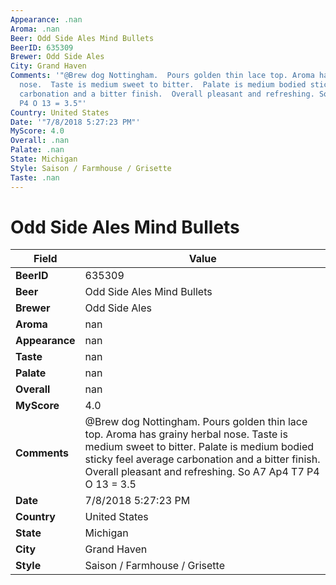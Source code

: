 ```yaml
---
Appearance: .nan
Aroma: .nan
Beer: Odd Side Ales Mind Bullets
BeerID: 635309
Brewer: Odd Side Ales
City: Grand Haven
Comments: '"@Brew dog Nottingham.  Pours golden thin lace top. Aroma has grainy herbal
  nose.  Taste is medium sweet to bitter.  Palate is medium bodied sticky feel average
  carbonation and a bitter finish.  Overall pleasant and refreshing. So A7 Ap4 T7
  P4 O 13 = 3.5"'
Country: United States
Date: '"7/8/2018 5:27:23 PM"'
MyScore: 4.0
Overall: .nan
Palate: .nan
State: Michigan
Style: Saison / Farmhouse / Grisette
Taste: .nan
---
```


# Odd Side Ales Mind Bullets

| Field         | Value |
|---------------|-------|
| **BeerID** | 635309 |
| **Beer** | Odd Side Ales Mind Bullets |
| **Brewer** | Odd Side Ales |
| **Aroma** | nan |
| **Appearance** | nan |
| **Taste** | nan |
| **Palate** | nan |
| **Overall** | nan |
| **MyScore** | 4.0 |
| **Comments** | @Brew dog Nottingham.  Pours golden thin lace top. Aroma has grainy herbal nose.  Taste is medium sweet to bitter.  Palate is medium bodied sticky feel average carbonation and a bitter finish.  Overall pleasant and refreshing. So A7 Ap4 T7 P4 O 13 = 3.5 |
| **Date** | 7/8/2018 5:27:23 PM |
| **Country** | United States |
| **State** | Michigan |
| **City** | Grand Haven |
| **Style** | Saison / Farmhouse / Grisette |

